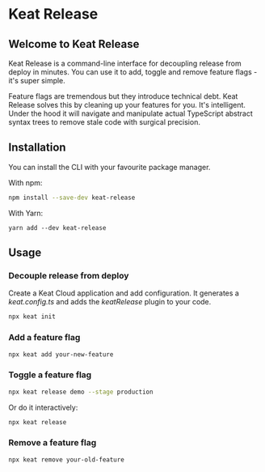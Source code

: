 # Keat Release

## Welcome to Keat Release

Keat Release is a command-line interface for decoupling release from deploy in minutes. You can use it to add, toggle and remove feature flags - it's super simple.

Feature flags are tremendous but they introduce technical debt. Keat Release solves this by cleaning up your features for you. It's intelligent. Under the hood it will navigate and manipulate actual TypeScript abstract syntax trees to remove stale code with surgical precision.

## Installation

You can install the CLI with your favourite package manager.

With npm:

```bash
npm install --save-dev keat-release
```

With Yarn:

```
yarn add --dev keat-release
```

## Usage

### Decouple release from deploy

Create a Keat Cloud application and add configuration. It generates a _keat.config.ts_ and adds the _keatRelease_ plugin to your code.

```bash
npx keat init
```

### Add a feature flag

```bash
npx keat add your-new-feature
```

### Toggle a feature flag

```bash
npx keat release demo --stage production
```

Or do it interactively:

```bash
npx keat release
```

### Remove a feature flag

```bash
npx keat remove your-old-feature
```
